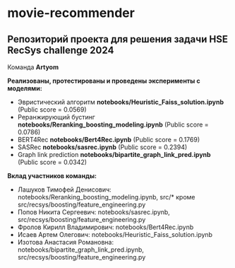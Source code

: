 # movie-recommender
## Репозиторий проекта для решения задачи HSE RecSys challenge 2024
Команда __Artyom__

**Реализованы, протестированы и проведены эксперименты с моделями:**
* Эвристический алгоритм __notebooks/Heuristic_Faiss_solution.ipynb__ (Public score = 0.0569) 
* Реранжирующий бустинг __notebooks/Reranking_boosting_modeling.ipynb__ (Public score = 0.0786)
* BERT4Rec __notebooks/Bert4Rec.ipynb__ (Public score = 0.1769)
* SASRec __notebooks/sasrec.ipynb__ (Public score = 0.2394)
* Graph link prediction __notebooks/bipartite_graph_link_pred.ipynb__ (Public score = 0.0342)

**Вклад участников команды:**
- Лашуков Тимофей Денисович: notebooks/Reranking_boosting_modeling.ipynb, src/* кроме src/recsys/boosting/feature_engineering.py
- Попов Никита Сергеевич: notebooks/sasrec.ipynb, src/recsys/boosting/feature_engineering.py
- Фролов Кирилл Владимирович: notebooks/Bert4Rec.ipynb
- Исаев Артем Олегович: notebooks/Heuristic_Faiss_solution.ipynb
- Изотова Анастасия Романовна: notebooks/bipartite_graph_link_pred.ipynb, src/recsys/boosting/feature_engineering.py
